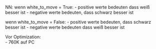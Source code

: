 NN:
wenn white_to_move = True:
    - positive werte bedeuten dass weiß besser ist
    - negative werte bedeuten, dass schwarz besser ist

wenn white_to_move = False:
    - positive werte bedeuten, dass schwarz besser ist
    - negative werte bedeuten dass weiß besser ist


Vor Optimization: <br>
    - 760K auf PC <br>

